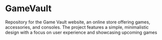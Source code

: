# GameVault
Repository for the Game Vault website, an online store offering games, accessories, and consoles. The project features a simple, minimalistic design with a focus on user experience and showcasing upcoming games
